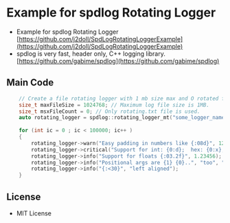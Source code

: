 # Example for spdlog Rotating Logger

- Example for spdlog Rotating Logger [https://github.com/j2doll/SpdLogRotatingLoggerExample](https://github.com/j2doll/SpdLogRotatingLoggerExample)
- spdlog is very fast, header only, C++ logging library. [https://github.com/gabime/spdlog](https://github.com/gabime/spdlog)

## Main Code
 
```cpp
 	// Create a file rotating logger with 1 mb size max and O rotated files
	size_t maxFileSize = 1024768; // Maximum log file size is 1MB.
	size_t msxFileCount = 0; // Only rotating.txt file is used.
	auto rotating_logger = spdlog::rotating_logger_mt("some_logger_name", "rotating.txt", maxFileSize, msxFileCount);
    
	for (int ic = 0 ; ic < 100000; ic++ ) 
	{
		rotating_logger->warn("Easy padding in numbers like {:08d}", 12);
		rotating_logger->critical("Support for int: {0:d};  hex: {0:x};  oct: {0:o}; bin: {0:b}", 42);
		rotating_logger->info("Support for floats {:03.2f}", 1.23456);
		rotating_logger->info("Positional args are {1} {0}..", "too", "supported");
		rotating_logger->info("{:<30}", "left aligned");
	}
```

## License
- MIT License
